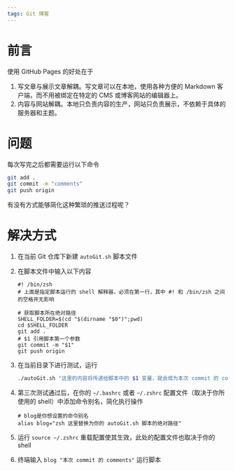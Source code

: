 ```yaml
---
tags: Git 博客
---
```


# 前言

使用 GitHub Pages 的好处在于

1. 写文章与展示文章解耦。写文章可以在本地，使用各种方便的 Markdown 客户端，而不用被绑定在特定的 CMS 或博客网站的编辑器上。
2. 内容与网站解耦。本地只负责内容的生产，网站只负责展示，不依赖于具体的服务器和主题。

# 问题

每次写完之后都需要运行以下命令

```bash
git add .
git commit -m "comments"
git push origin
```

有没有方式能够简化这种繁琐的推送过程呢？

# 解决方式

1. 在当前 Git 仓库下新建 `autoGit.sh` 脚本文件

2. 在脚本文件中输入以下内容

   ```
   #! /bin/zsh
   # 上面是指定脚本运行的 shell 解释器，必须在第一行，其中 #! 和 /bin/zsh 之间的空格并无影响
   
   # 获取脚本所在绝对路径
   SHELL_FOLDER=$(cd "$(dirname "$0")";pwd)
   cd $SHELL_FOLDER
   git add .
   # $1 引用脚本第一个参数
   git commit -m "$1"
   git push origin
   ```

3. 在当前目录下进行测试，运行

   ```bash
   ./autoGit.sh "这里的内容将传递给脚本中的 $1 变量，就会成为本次 commit 的 comments"
   ```

4. 第三次测试通过后，在你的 `~/.bashrc` 或者 `~/.zshrc` 配置文件（取决于你所使用的 shell）中添加命令别名，简化执行操作

   ```shell
   # blog是你想设置的命令别名
   alias blog="zsh 这里替换为你的 autoGit.sh 脚本的绝对路径"
   ```

5. 运行 `source ~/.zshrc` 重载配置使其生效，此处的配置文件也取决于你的 shell

6. 终端输入 `blog "本次 commit 的 comments"` 运行脚本
